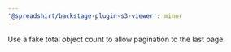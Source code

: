 ```yaml
---
'@spreadshirt/backstage-plugin-s3-viewer': minor
---
```


Use a fake total object count to allow pagination to the last page

